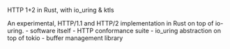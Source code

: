  HTTP 1+2 in Rust, with io_uring & ktls 

An experimental, HTTP/1.1 and HTTP/2 implementation in Rust on top of io-uring.
	- software itself
	- HTTP conformance suite 
	- io_uring abstraction on top of tokio
	- buffer management library
